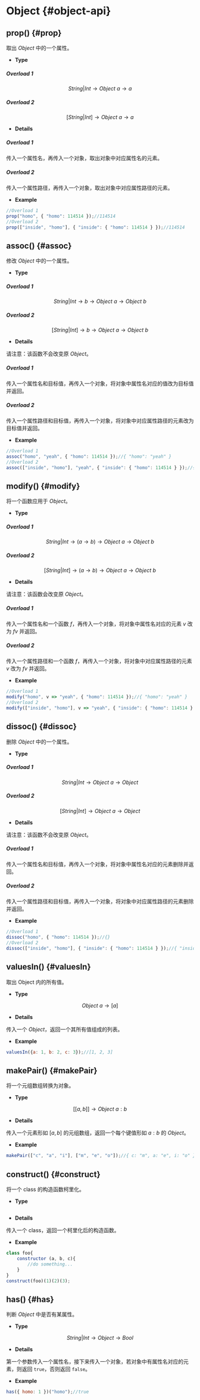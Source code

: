 # Object {#object-api}

## prop() {#prop}

取出 $Object$ 中的一个属性。

- **Type**

##### Overload 1

$$String|Int\rightarrow Object \ a \rightarrow a$$

##### Overload 2

$$[String|Int]\rightarrow Object \ a \rightarrow a$$

- **Details**

##### Overload 1

传入一个属性名，再传入一个对象，取出对象中对应属性名的元素。

##### Overload 2

传入一个属性路径，再传入一个对象，取出对象中对应属性路径的元素。

- **Example**

```javascript
//Overload 1
prop("homo", { "homo": 114514 });//114514
//Overload 2
prop(["inside", "homo"], { "inside": { "homo": 114514 } });//114514
```

## assoc() {#assoc}

修改 $Object$ 中的一个属性。

- **Type**

##### Overload 1

$$String|Int\rightarrow b\rightarrow Object \ a \rightarrow Object \ b$$

##### Overload 2

$$[String|Int]\rightarrow b\rightarrow Object \ a \rightarrow Object \ b$$

- **Details**

请注意：该函数不会改变原 $Object$。

##### Overload 1

传入一个属性名和目标值，再传入一个对象，将对象中属性名对应的值改为目标值并返回。

##### Overload 2

传入一个属性路径和目标值，再传入一个对象，将对象中对应属性路径的元素改为目标值并返回。

- **Example**

```javascript
//Overload 1
assoc("homo", "yeah", { "homo": 114514 });//{ "homo": "yeah" }
//Overload 2
assoc(["inside", "homo"], "yeah", { "inside": { "homo": 114514 } });//{ "inside": { "homo": "yeah" } }
```

## modify() {#modify}

将一个函数应用于 $Object$。

- **Type**

##### Overload 1

$$String|Int\rightarrow (a\rightarrow b)\rightarrow Object \ a \rightarrow Object\ b$$

##### Overload 2

$$[String|Int]\rightarrow (a\rightarrow b)\rightarrow Object \ a \rightarrow Object\ b$$

- **Details**

请注意：该函数会改变原 $Object$。

##### Overload 1

传入一个属性名和一个函数 $f$，再传入一个对象，将对象中属性名对应的元素 $v$ 改为 $f v$ 并返回。

##### Overload 2

传入一个属性路径和一个函数 $f$，再传入一个对象，将对象中对应属性路径的元素 $v$ 改为 $f v$ 并返回。

- **Example**

```javascript
//Overload 1
modify("homo", v => "yeah", { "homo": 114514 });//{ "homo": "yeah" }
//Overload 2
modify(["inside", "homo"], v => "yeah", { "inside": { "homo": 114514 } });//{ "inside": { "homo": "yeah" } }
```

## dissoc() {#dissoc}

删除 $Object$ 中的一个属性。

- **Type**

##### Overload 1

$$String|Int\rightarrow Object \ a \rightarrow Object$$

##### Overload 2

$$[String|Int]\rightarrow Object \ a \rightarrow Object$$

- **Details**

请注意：该函数不会改变原 $Object$。

##### Overload 1

传入一个属性名和目标值，再传入一个对象，将对象中属性名对应的元素删除并返回。

##### Overload 2

传入一个属性路径和目标值，再传入一个对象，将对象中对应属性路径的元素删除并返回。

- **Example**

```javascript
//Overload 1
dissoc("homo", { "homo": 114514 });//{}
//Overload 2
dissoc(["inside", "homo"], { "inside": { "homo": 114514 } });//{ "inside": {} }
```

## valuesIn() {#valuesIn}

取出 Object 内的所有值。

- **Type**

$$Object \ a\rightarrow [a]$$

- **Details**

传入一个 $Object$，返回一个其所有值组成的列表。

- **Example**

```javascript
valuesIn({a: 1, b: 2, c: 3});//[1, 2, 3]
```

## makePair() {#makePair}

将一个元组数组转换为对象。

- **Type**

$$[[a,b]]\rightarrow Object \ a:b$$

- **Details**

传入一个元素形如 $[a,b]$ 的元组数组，返回一个每个键值形如 ${a:b}$ 的 $Object$。

- **Example**

```javascript
makePair(["c", "a", "i"], ["m", "e", "o"]);//{ c: "m", a: "e", i: "o" }
```

## construct() {#construct}

将一个 class 的构造函数柯里化。

- **Type**

<img class="constructFlowImage" :src="constructFlowImage()" style="margin: 0 auto;">

- **Details**

传入一个 class，返回一个柯里化后的构造函数。

- **Example**

```javascript
class foo{
    constructor (a, b, c){
        //do something...
    }
}
construct(foo)(1)(2)(3);
```

## has() {#has}

判断 $Object$ 中是否有某属性。

- **Type**

$$String|Int\rightarrow Object\rightarrow Bool$$

- **Details**

第一个参数传入一个属性名，接下来传入一个对象，若对象中有属性名对应的元素，则返回 `true`，否则返回 `false`。

- **Example**

```javascript
has({ homo: 1 })("homo");//true
```

<script setup>
import { useData } from 'vitepress'
const { isDark } = useData()

const constructFlowImage = function () {
    if (isDark.value) {
        return "/images/api/pureeval.ist.drawio-pi-dark.svg"
    } else {
        return "/images/api/pureeval.ist.drawio-pi-light.svg"
    }
}

</script>